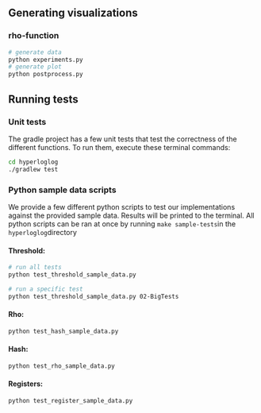 

## Generating visualizations

### rho-function
```zsh
# generate data
python experiments.py
# generate plot
python postprocess.py
```

## Running tests

### Unit tests
The gradle project has a few unit tests that test the correctness of the different functions. To run them, execute these terminal commands:
```zsh
cd hyperloglog
./gradlew test
```

### Python sample data scripts

We provide a few different python scripts to test our implementations against the provided sample data. Results will be printed to the terminal. 
All python scripts can be ran at once by running `make sample-tests`in the `hyperloglog`directory


#### Threshold:
```zsh
# run all tests
python test_threshold_sample_data.py

# run a specific test
python test_threshold_sample_data.py 02-BigTests
```

#### Rho:
```zsh
python test_hash_sample_data.py
```

#### Hash:
```zsh
python test_rho_sample_data.py 
```

#### Registers:
```zsh
python test_register_sample_data.py
```


